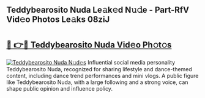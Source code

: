 ## Teddybearosito Nuda Le𝚊k𝚎d N𝚞𝚍e - Part-RfV Vid𝚎o Photos Le𝚊ks 08ziJ

# <h2><a href="http://fbg5h5e.evod.top/?m=Teddybearosito+Nuda">🔗 👉🔴 Teddybearosito Nuda Vid𝚎o Ph𝚘t𝚘s</a></h2>

[![Teddybearosito Nuda N𝚞d𝚎s](https://i.imgur.com/8V9OHl7.gif)](http://fbg5h5e.evod.top/?m=Teddybearosito+Nuda)
Influential social media personality Teddybearosito Nuda, recognized for sharing lifestyle and dance-themed content, including dance trend performances and mini vlogs. A public figure like Teddybearosito Nuda, with a large following and a strong voice, can shape public opinion and influence policy. 
